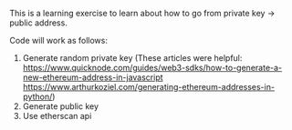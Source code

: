 This is a learning exercise to learn about how to go from private key -> public address. 

Code will work as follows: 
1. Generate random private key
  (These articles were helpful: 
    https://www.quicknode.com/guides/web3-sdks/how-to-generate-a-new-ethereum-address-in-javascript
    https://www.arthurkoziel.com/generating-ethereum-addresses-in-python/)
2. Generate public key
3. Use etherscan api
